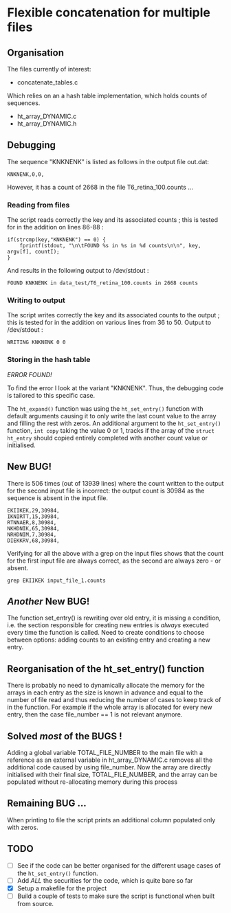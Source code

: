 # Flexible concatenation for multiple files


## Organisation

The files currently of interest:
 - concatenate_tables.c

Which relies on an a hash table implementation, which holds counts of sequences.
 - ht_array_DYNAMIC.c
 - ht_array_DYNAMIC.h


## Debugging

The sequence "KNKNENK" is listed as follows in the output file out.dat:
```
KNKNENK,0,0,
```
However, it has a count of 2668 in the file T6_retina_100.counts ...


### Reading from files

The script reads correctly the key and its associated counts ; this is tested for in the addition on lines 86-88 :
```
if(strcmp(key,"KNKNENK") == 0) {
    fprintf(stdout, "\n\tFOUND %s in %s in %d counts\n\n", key, argv[f], countI);
}
```
And results in the following output to /dev/stdout :
```
FOUND KNKNENK in data_test/T6_retina_100.counts in 2668 counts
```


### Writing to output

The script writes correctly the key and its associated counts to the output ; this is tested for in the addition on various lines from 36 to 50. Output to /dev/stdout :
```
WRITING KNKNENK 0 0
```

### Storing in the hash table

*ERROR FOUND!*

To find the error I look at the variant "KNKNENK". Thus, the debugging code is tailored to this specific case.

The `ht_expand()` function was using the `ht_set_entry()` function with default arguments causing it to only write the last count value to the array and filling the rest with zeros. An additional argument to the `ht_set_entry()` function, `int copy` taking the value 0 or 1, tracks if the array of the `struct ht_entry` should copied entirely completed with another count value or initialised.


## New BUG!

There is 506 times (out of 13939 lines) where the count written to the output for the second input file is incorrect: the output count is 30984 as the sequence is absent in the input file.
```
EKIIKEK,29,30984,
IKNIRTT,15,30984,
RTNNAER,8,30984,
NKHDNIK,65,30984,
NRHDNIM,7,30984,
DIEKKRV,68,30984,
```
Verifying for all the above with a grep on the input files shows that the count for the first input file are always correct, as the second are always zero - or absent.
```
grep EKIIKEK input_file_1.counts
```

## *Another* New BUG!
The function set_entry() is rewriting over old entry, it is missing a condition, i.e. the section responsible for creating new entries is *always* executed every time the function is called. Need to create conditions to choose between options: adding counts to an existing entry and creating a new entry.

## Reorganisation of the ht_set_entry() function
There is probably no need to dynamically allocate the memory for the arrays in each entry as the size is known in advance and equal to the number of file read and thus reducing the number of cases to keep track of in the function.
For example if the whole array is allocated for every new entry, then the case file_number == 1 is not relevant anymore.

## Solved *most* of the BUGS !
Adding a global variable TOTAL_FILE_NUMBER to the main file with a reference as an external variable in ht_array_DYNAMIC.c removes all the additional code caused by using file_number.
Now the array are directly initialised with their final size, TOTAL_FILE_NUMBER, and the array can be populated without re-allocating memory during this process

## Remaining BUG ...
When printing to file the script prints an additional column populated only with zeros.


## TODO
 - [ ] See if the code can be better organised for the different usage cases of the `ht_set_entry()` function.
 - [ ] Add *ALL* the securities for the code, which is quite bare so far
 - [X] Setup a makefile for the project
 - [ ] Build a couple of tests to make sure the script is functional when built from source.